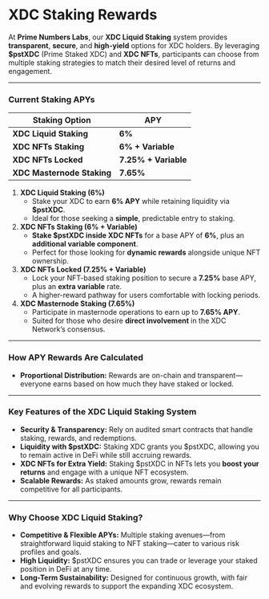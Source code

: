# XDC Staking Rewards

At **Prime Numbers Labs**, our **XDC Liquid Staking** system provides **transparent**, **secure**, and **high-yield** options for XDC holders. By leveraging **$pstXDC** (Prime Staked XDC) and **XDC NFTs**, participants can choose from multiple staking strategies to match their desired level of returns and engagement.

***

### Current Staking APYs

| **Staking Option**         | **APY**              |
| -------------------------- | -------------------- |
| **XDC Liquid Staking**     | **6%**               |
| **XDC NFTs Staking**       | **6% + Variable**    |
| **XDC NFTs Locked**        | **7.25% + Variable** |
| **XDC Masternode Staking** | **7.65%**            |

1. **XDC Liquid Staking (6%)**
   * Stake your XDC to earn **6% APY** while retaining liquidity via **$pstXDC**.
   * Ideal for those seeking a **simple**, predictable entry to staking.
2. **XDC NFTs Staking (6% + Variable)**
   * **Stake $pstXDC inside XDC NFTs** for a base APY of **6%**, plus an **additional variable component**.
   * Perfect for those looking for **dynamic rewards** alongside unique NFT ownership.
3. **XDC NFTs Locked (7.25% + Variable)**
   * Lock your NFT-based staking position to secure a **7.25%** base APY, plus an **extra variable** rate.
   * A higher-reward pathway for users comfortable with locking periods.
4. **XDC Masternode Staking (7.65%)**
   * Participate in masternode operations to earn up to **7.65% APY**.
   * Suited for those who desire **direct involvement** in the XDC Network’s consensus.

***

### How APY Rewards Are Calculated

* **Proportional Distribution:** Rewards are on-chain and transparent—everyone earns based on how much they have staked or locked.

***

### Key Features of the XDC Liquid Staking System

* **Security & Transparency:** Rely on audited smart contracts that handle staking, rewards, and redemptions.
* **Liquidity with $pstXDC:** Staking XDC grants you $pstXDC, allowing you to remain active in DeFi while still accruing rewards.
* **XDC NFTs for Extra Yield:** Staking $pstXDC in NFTs lets you **boost your returns** and engage with a unique NFT ecosystem.
* **Scalable Rewards:** As staked amounts grow, rewards remain competitive for all participants.

***

### Why Choose XDC Liquid Staking?

* **Competitive & Flexible APYs:** Multiple staking avenues—from straightforward liquid staking to NFT staking—cater to various risk profiles and goals.
* **High Liquidity:** $pstXDC ensures you can trade or leverage your staked position in DeFi at any time.
* **Long-Term Sustainability:** Designed for continuous growth, with fair and evolving rewards to support the expanding XDC ecosystem.

